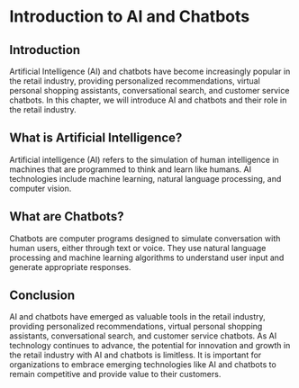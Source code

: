 Introduction to AI and Chatbots
==========================================================================================

Introduction
------------

Artificial Intelligence (AI) and chatbots have become increasingly popular in the retail industry, providing personalized recommendations, virtual personal shopping assistants, conversational search, and customer service chatbots. In this chapter, we will introduce AI and chatbots and their role in the retail industry.

What is Artificial Intelligence?
--------------------------------

Artificial intelligence (AI) refers to the simulation of human intelligence in machines that are programmed to think and learn like humans. AI technologies include machine learning, natural language processing, and computer vision.

What are Chatbots?
------------------

Chatbots are computer programs designed to simulate conversation with human users, either through text or voice. They use natural language processing and machine learning algorithms to understand user input and generate appropriate responses.

Conclusion
----------

AI and chatbots have emerged as valuable tools in the retail industry, providing personalized recommendations, virtual personal shopping assistants, conversational search, and customer service chatbots. As AI technology continues to advance, the potential for innovation and growth in the retail industry with AI and chatbots is limitless. It is important for organizations to embrace emerging technologies like AI and chatbots to remain competitive and provide value to their customers.

